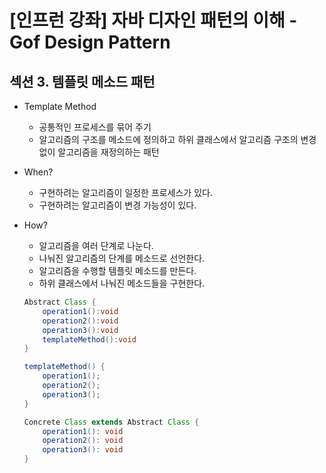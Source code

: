 # [인프런 강좌] 자바 디자인 패턴의 이해 - Gof Design Pattern

## 섹션 3. 템플릿 메소드 패턴

- Template Method
  - 공통적인 프로세스를 묶어 주기
  - 알고리즘의 구조를 메소드에 정의하고 하위 클래스에서 알고리즘 구조의 변경없이 알고리즘을 재정의하는 패턴

- When?

  - 구현하려는 알고리즘이 일정한 프로세스가 있다.
  - 구현하려는 알고리즘이 변경 가능성이 있다.

- How?

  - 알고리즘을 여러 단계로 나눈다.
  - 나눠진 알고리즘의 단계를 메소드로 선언한다.
  - 알고리즘을 수행할 템플릿 메소드를 만든다.
  - 하위 클래스에서 나눠진 메소드들을 구현한다.

  ```java
  Abstract Class {
      operation1():void
      operation2():void
      operation3():void
      templateMethod():void
  }
  ```

  ```java
  templateMethod() {
      operation1();
      operation2();
      operation3();
  }
  ```

  ```java
  Concrete Class extends Abstract Class {
      operation1(): void
      operation2(): void
      operation3(): void
  }
  ```

  